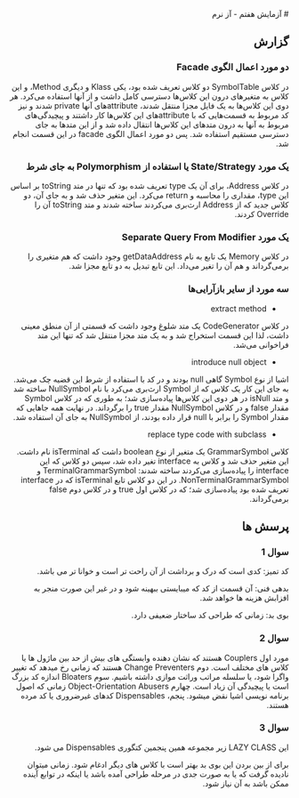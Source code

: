 <div dir="rtl">
# آزمایش هفتم - آز نرم

## گزارش

### دو مورد اعمال الگوی Facade
در کلاس SymbolTable دو کلاس تعریف شده بود، یکی Klass و دیگری Method، و این کلاس به متغیرهای درون این کلاس‌ها دسترسی 
کامل داشت و از آنها استفاده می‌کرد. هر دوی این کلاس‌ها به یک فایل مجزا منتقل شدند، attributeهای آنها private شدند و 
نیز کد مربوط به قسمت‌هایی که با attributeهای این کلاس‌ها کار داشتند و پیچیدگی‌های مربوط به آنها به درون متدهای این 
کلاس‌ها انتقال داده شد و از این متدها به جای دسترسی مستقیم استفاده شد. پس دو مورد اعمال الگوی facade در این قسمت 
انجام شد.

### یک مورد State/Strategy یا استفاده از Polymorphism به جای شرط
در کلاس Address، برای آن یک type تعریف شده بود که تنها در متد toString بر اساس این type، مقداری را محاسبه و 
return می‌کرد. این متغیر حذف شد و به جای آن، دو کلاس جدید که از Address ارث‌بری می‌کردند ساخته شدند و متد toString 
آن را Override کردند.

### یک مورد Separate Query From Modifier
در کلاس Memory یک تابع به نام getDataAddress وجود داشت که هم متغیری را برمی‌گرداند و هم آن را تغیر می‌داد. این تابع 
تبدیل به دو تابع مجزا شد.

### سه مورد از سایر بازآرایی‌ها
* extract method

در کلاس CodeGenerator یک متد شلوغ وجود داشت که قسمتی از آن منطق معینی داشت، لذا این قسمت استخراج شد و به یک متد مجزا 
منتقل شد که تنها این متد فراخوانی می‌شد.

* introduce null object

اشیا از نوع Symbol گاهی null بودند و در کد با استفاده از شرط این قضیه چک می‌شد. به جای این کار یک کلاس که از Symbol 
ارث‌بری می‌کرد با نام NullSymbol ساخته شد و متد isNull در هر دوی این کلاس‌ها پیاده‌سازی شد؛ به طوری که در کلاس Symbol 
مقدار false و در کلاس NullSymbol مقدار true را برگرداند. در نهایت همه جاهایی که مقدار Symbol را برابر با null قرار 
داده بودند، از NullSymbol به جای آن استفاده شد.

* replace type code with subclass

کلاس GrammarSymbol یک متغیر از نوع boolean داشت که isTerminal نام داشت. این متغیر حذف شد و کلاس به interface تغیر 
داده شد، سپس دو کلاس که این interface را پیاده‌سازی می‌کردند ساخته شدند: TerminalGrammarSymbol و 
NonTerminalGrammarSymbol.
در این دو کلاس تابع isTerminal که در interface تعریف شده بود پیاده‌سازی شد؛ که در کلاس اول true و در کلاس دوم false 
برمی‌گرداند.

## پرسش ها
### سوال 1

کد تمیز: کدی است که درک و برداشت از آن راحت تر است و خوانا تر می باشد.

بدهی فنی: آن قسمت از کد که میبایستی ببهینه شود و در غیر این صورت منجر به افزابش هزینه ها خواهد شد.

بوی بد: زمانی که طراحی کد ساختار ضعیفی دارد.

### سوال 2
مورد اول Couplers هستند که نشان دهنده وابستگی های بیش از حد بین ماژول ها یا کلاس های مختلف است.
دوم  Change Preventers هستند که زمانی رخ میدهد که تغییر واگرا شود، یا سلسله مراتب وراثت موازی داشته باشیم.
سوم  Bloaters اندازه کد بزرگ است یا پیچیدگی آن زیاد است.
چهارم Object-Orientation Abusers زمانی که اصول برنامه نویسی اشیا نقض میشود.
پنجم،  Dispensables کدهای غیرضروری یا کد مرده هستند. 

### سوال 3
 این LAZY CLASS زیر مجموعه همین پنجمین کتگوری  Dispensables می شود.
 
 
 برای از بین بردن این بوی بد بهتر است با کلاس های دیگر ادغام شود.
 زمانی میتوان نادیده گرفت که یا به صورت جدی در مرحله طراحی آمده باشد یا اینکه در توابع آینده ممکن باشد به آن نیاز شود.
